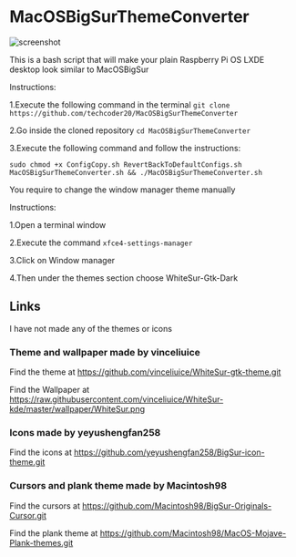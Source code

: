 # MacOSBigSurThemeConverter

![screenshot](https://raw.githubusercontent.com/techcoder20/MacOSBigSurThemeConverter/main/Screenshot.png)

This is a bash script that will make your plain Raspberry Pi OS LXDE desktop look similar to MacOSBigSur  

Instructions:  

1.Execute the following command in the terminal `git clone https://github.com/techcoder20/MacOSBigSurThemeConverter` 

2.Go inside the cloned repository `cd MacOSBigSurThemeConverter`  

3.Execute the following command and follow the instructions:  

`sudo chmod +x ConfigCopy.sh RevertBackToDefaultConfigs.sh MacOSBigSurThemeConverter.sh && ./MacOSBigSurThemeConverter.sh`  
  
  
You require to change the window manager theme manually 
  
  
Instructions:  

1.Open a terminal window  

2.Execute the command `xfce4-settings-manager`  

3.Click on Window manager  

4.Then under the themes section choose WhiteSur-Gtk-Dark   
  
  
  
## Links
I have not made any of the themes or icons    
  
### Theme and wallpaper made by vinceliuice  

Find the theme at https://github.com/vinceliuice/WhiteSur-gtk-theme.git  

Find the Wallpaper at https://raw.githubusercontent.com/vinceliuice/WhiteSur-kde/master/wallpaper/WhiteSur.png  

  
### Icons made by yeyushengfan258  

Find the icons at https://github.com/yeyushengfan258/BigSur-icon-theme.git 

  
### Cursors and plank theme made by Macintosh98  

Find the cursors at https://github.com/Macintosh98/BigSur-Originals-Cursor.git   

Find the plank theme at https://github.com/Macintosh98/MacOS-Mojave-Plank-themes.git 



